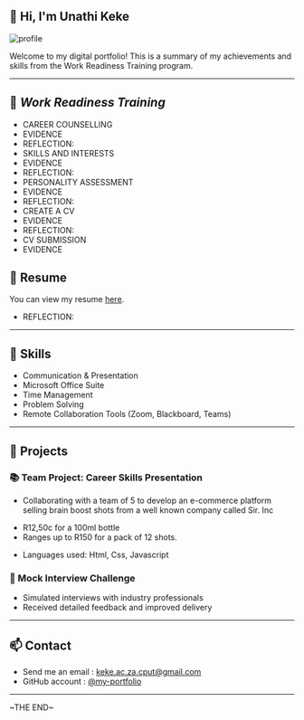 ## 👋 Hi, I'm Unathi Keke

![profile](https://drive.google.com/uc?export=view&id=1M5tXT_ht24eANSPO5VpLWA3aRifhqhCK)


Welcome to my digital portfolio! This is a summary of my achievements and skills from the Work Readiness Training program.

---

## 💼 *Work Readiness Training*

- CAREER COUNSELLING
- EVIDENCE 
- REFLECTION: 
- SKILLS AND INTERESTS
- EVIDENCE 
- REFLECTION:
- PERSONALITY ASSESSMENT
- EVIDENCE 
- REFLECTION:
- CREATE A CV
- EVIDENCE 
- REFLECTION: 
- CV SUBMISSION
- EVIDENCE 
## 📜 Resume

You can view my resume [here](https://*********).

- REFLECTION:

---

## 🔧 Skills

- Communication & Presentation
- Microsoft Office Suite
- Time Management
- Problem Solving
- Remote Collaboration Tools (Zoom, Blackboard, Teams)

---

## 📁 Projects

### 📚 Team Project: Career Skills Presentation
- Collaborating with a team of 5 to develop an e-commerce platform selling brain boost shots from a well known company called Sir. Inc
* R12,50c for a 100ml bottle 
* Ranges up to R150 for a pack of 12 shots. 
- Languages used: Html, Css, Javascript 

### 🧠 Mock Interview Challenge
- Simulated interviews with industry professionals
- Received detailed feedback and improved delivery

---


## 📫 Contact

- Send me an email : keke.ac.za.cput@gmail.com
- GitHub account : [@my-portfolio](https://github.com/Una221410848/my-portforlio/blob/main/README.md?plain=1)

---

~THE END~
